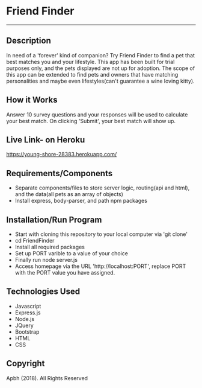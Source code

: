 # Friend Finder
***

## Description
In need of a 'forever' kind of companion? Try Friend Finder to find a pet that best matches you and your lifestyle. This app has been built for trial purposes only, and the pets displayed are not up for adoption. The scope of this app can be extended to find pets and owners that have matching personalities and maybe even lifestyles(can't guarantee a wine loving kitty).

## How it Works
Answer 10 survey questions and your responses will be used to calculate your best match. On clicking 'Submit', your best match will show up.

## Live Link- on Heroku
https://young-shore-28383.herokuapp.com/


## Requirements/Components
* Separate components/files to store server logic, routing(api and html), and the data(all pets as an array of objects)
* Install express, body-parser, and path npm packages 

## Installation/Run Program
* Start with cloning this repository to your local computer via 'git clone'
* cd FriendFinder
* Install all required packages
* Set up PORT varible to a value of your choice
* Finally run node server.js
* Access homepage via the URL 'http://localhost:PORT', replace PORT with the PORT value you have assigned.

## Technologies Used
* Javascript
* Express.js
* Node.js
* JQuery
* Bootstrap
* HTML
* CSS

## Copyright
Apbh (2018). All Rights Reserved


